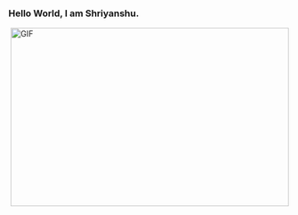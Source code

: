 ### Hello World, I am Shriyanshu.
<img align="right" alt="GIF" src="https://www.google.com/url?sa=i&url=https%3A%2F%2Fgifer.com%2Fen%2FQDyD&psig=AOvVaw2C9olfWGc_0Vug_9tEevLD&ust=1610443934369000&source=images&cd=vfe&ved=0CAIQjRxqFwoTCOjxueTJk-4CFQAAAAAdAAAAABAD" width="500" height="320" />

<!--
**Shriyanshu1/Shriyanshu1** is a ✨ _special_ ✨ repository because its `README.md` (this file) appears on your GitHub profile.

Here are some ideas to get you started:

- 🔭 I’m currently working on ...
- 🌱 I’m currently learning ...
- 👯 I’m looking to collaborate on ...
- 🤔 I’m looking for help with ...
- 💬 Ask me about ...
- 📫 How to reach me: ...
- 😄 Pronouns: ...
- ⚡ Fun fact: ...
-->
